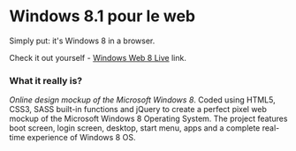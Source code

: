 # Windows 8.1 pour le web

Simply put: it's Windows 8 in a browser.

Check it out yourself - [Windows Web 8 Live](https://wedoneofficiel.github.io/Windows-8.1-pour-le-web/) link.


### What it really is?

*Online design mockup of the Microsoft Windows 8*. Coded using HTML5, CSS3, SASS built-in functions and jQuery to create a perfect pixel web mockup of the Microsoft Windows 8 Operating System. The project features boot screen, login screen, desktop, start menu, apps and a complete real-time experience of Windows 8 OS.
